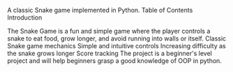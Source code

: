 A classic Snake game implemented in Python.
Table of Contents
Introduction

The Snake Game is a fun and simple game where the player controls a snake to eat food, grow longer, and avoid running into walls or itself.
    Classic Snake game mechanics
    Simple and intuitive controls
    Increasing difficulty as the snake grows longer
    Score tracking
The project is a beginner's level project and will help beginners grasp a good knowledge of OOP in python.
  
